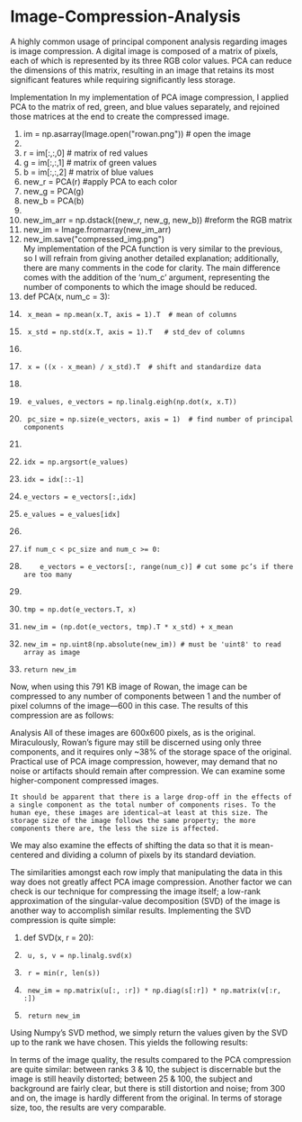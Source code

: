 # Image-Compression-Analysis

A highly common usage of principal component analysis regarding images is image compression. A digital image is composed of a matrix of pixels, each of which is represented by its three RGB color values. PCA can reduce the dimensions of this matrix, resulting in an image that retains its most significant features while requiring significantly less storage. 

Implementation
In my implementation of PCA image compression, I applied PCA to the matrix of red, green, and blue values separately, and rejoined those matrices at the end to create the compressed image.
1.	im = np.asarray(Image.open("rowan.png")) # open the image  
2.	  
3.	r = im[:,:,0]   # matrix of red values
4.	g = im[:,:,1]   # matrix of green values
5.	b = im[:,:,2]   # matrix of blue values
6.	new_r = PCA(r)  #apply PCA to each color 
7.	new_g = PCA(g)  
8.	new_b = PCA(b)  
9.	  
10.	new_im_arr = np.dstack((new_r, new_g, new_b)) #reform the RGB matrix  
11.	new_im = Image.fromarray(new_im_arr)  
12.	new_im.save("compressed_img.png")  
My implementation of the PCA function is very similar to the previous, so I will refrain from giving another detailed explanation; additionally, there are many comments in the code for clarity. The main difference comes with the addition of the ‘num_c’ argument, representing the number of components to which the image should be reduced.
1.	def PCA(x, num_c = 3):   
2.	    x_mean = np.mean(x.T, axis = 1).T  # mean of columns
3.	    x_std = np.std(x.T, axis = 1).T   # std_dev of columns
4.	      
5.	    x = ((x - x_mean) / x_std).T  # shift and standardize data
6.	      
7.	    e_values, e_vectors = np.linalg.eigh(np.dot(x, x.T)) 
8.	    pc_size = np.size(e_vectors, axis = 1)  # find number of principal components
9.	      
10.	    idx = np.argsort(e_values)  
11.	    idx = idx[::-1]  
12.	    e_vectors = e_vectors[:,idx]  
13.	    e_values = e_values[idx]  
14.	      
15.	    if num_c < pc_size and num_c >= 0:  
16.	        e_vectors = e_vectors[:, range(num_c)] # cut some pc’s if there are too many  
17.	          
18.	    tmp = np.dot(e_vectors.T, x)  
19.	    new_im = (np.dot(e_vectors, tmp).T * x_std) + x_mean   
20.	    new_im = np.uint8(np.absolute(new_im)) # must be 'uint8' to read array as image  
21.	    return new_im  


Now, when using this 791 KB image of Rowan, the image can be compressed to any number of components between 1 and the number of pixel columns of the image—600 in this case. The results of this compression are as follows:





Analysis
All of these images are 600x600 pixels, as is the original. Miraculously, Rowan’s figure may still be discerned using only three components, and it requires only ~38% of the storage space of the original. Practical use of PCA image compression, however, may demand that no noise or artifacts should remain after compression. We can examine some higher-component compressed images. 

	
	It should be apparent that there is a large drop-off in the effects of a single component as the total number of components rises. To the human eye, these images are identical—at least at this size. The storage size of the image follows the same property; the more components there are, the less the size is affected.








	
We may also examine the effects of shifting the data so that it is mean-centered and dividing a column of pixels by its standard deviation. 



	
The similarities amongst each row imply that manipulating the data in this way does not greatly affect PCA image compression. Another factor we can check is our technique for compressing the image itself; a low-rank approximation of the singular-value decomposition (SVD) of the image is another way to accomplish similar results. 
Implementing the SVD compression is quite simple:
1.	def SVD(x, r = 20):  
2.	    u, s, v = np.linalg.svd(x)  
3.	    r = min(r, len(s))  
4.	    new_im = np.matrix(u[:, :r]) * np.diag(s[:r]) * np.matrix(v[:r, :])  
5.	    return new_im 
Using Numpy’s SVD method, we simply return the values given by the SVD up to the rank we have chosen. This yields the following results:





In terms of the image quality, the results compared to the PCA compression are quite similar: between ranks 3 & 10, the subject is discernable but the image is still heavily distorted; between 25 & 100, the subject and background are fairly clear, but there is still distortion and noise; from 300 and on, the image is hardly different from the original. In terms of storage size, too, the results are very comparable.

 

